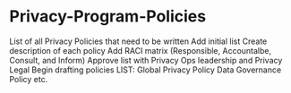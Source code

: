 # Privacy-Program-Policies
List of all Privacy Policies that need to be written
Add initial list
Create description of each policy
Add RACI matrix (Responsible, Accountalbe, Consult, and Inform)
Approve list with Privacy Ops leadership and Privacy Legal
Begin drafting policies
LIST:
Global Privacy Policy
Data Governance Policy 
etc.
